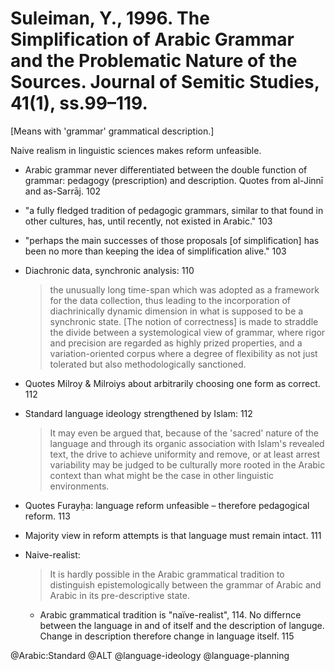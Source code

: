 # Suleiman, Y., 1996. The Simplification of Arabic Grammar and the Problematic Nature of the Sources.  Journal of Semitic Studies, 41(1), ss.99–119.

[Means with 'grammar' grammatical description.]

Naive realism in linguistic sciences makes reform unfeasible. 

- Arabic grammar never differentiated between the double function of grammar: pedagogy (prescription) and description. Quotes from al-Jinnī and as-Sarrāj. 102

- "a fully fledged tradition of pedagogic grammars, similar to that found in other cultures, has, until recently, not existed in Arabic." 103

- "perhaps the main successes of those proposals [of simplification] has been no more than keeping the idea of simplification alive." 103

- Diachronic data, synchronic analysis:  110 

  > the unusually long time-span which was adopted as a framework for the data collection, thus leading to the incorporation of diachrinically dynamic dimension in what is supposed to be a synchronic state. [The notion of correctness] is made to straddle the divide between a systemological view of grammar, where rigor and precision are regarded as highly prized properties, and a variation-oriented corpus where a degree of flexibility as not just tolerated but also methodologically sanctioned.

- Quotes Milroy & Milroiys about arbitrarily choosing one form as correct. 112

- Standard language ideology strengthened by Islam: 112

  > It may even be argued that, because of the 'sacred' nature of the language and through its organic association with Islam's revealed text, the drive to achieve uniformity and remove, or at least arrest variability may be judged to be culturally more rooted in the Arabic context than what might be the case in other linguistic environments.

- Quotes Furayḥa: language reform unfeasible – therefore pedagogical reform. 113

- Majority view in reform attempts is that language must remain intact. 111

- Naive-realist:

  > It is hardly possible in the Arabic grammatical tradition to distinguish epistemologically  between the grammar of Arabic and Arabic in its pre-descriptive state.
    
  - Arabic grammatical tradition is "naïve-realist", 114. No differnce between the language in and of itself and the description of languge. Change in description therefore change in language itself. 115

@Arabic:Standard
@ALT
@language-ideology
@language-planning
